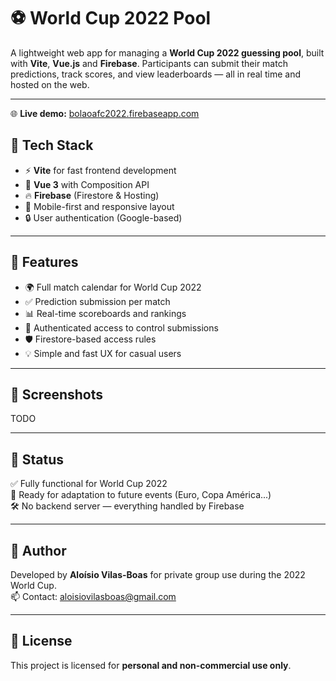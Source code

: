 # ⚽ World Cup 2022 Pool

A lightweight web app for managing a **World Cup 2022 guessing pool**, built with **Vite**, **Vue.js** and **Firebase**. Participants can submit their match predictions, track scores, and view leaderboards — all in real time and hosted on the web.

---

🌐 **Live demo:** [bolaoafc2022.firebaseapp.com](https://bolaoafc2022.firebaseapp.com/#/)

## 🚀 Tech Stack

- ⚡ **Vite** for fast frontend development
- 🧩 **Vue 3** with Composition API
- 🔥 **Firebase** (Firestore & Hosting)
- 📱 Mobile-first and responsive layout
- 🔒 User authentication (Google-based)

---

## 🧠 Features

- 🌍 Full match calendar for World Cup 2022
- ✅ Prediction submission per match
- 📊 Real-time scoreboards and rankings
- 🔐 Authenticated access to control submissions
- 🛡️ Firestore-based access rules
- 💡 Simple and fast UX for casual users

---

## 📸 Screenshots

TODO

---

## 🧪 Status

✅ Fully functional for World Cup 2022  
👥 Ready for adaptation to future events (Euro, Copa América...)  
🛠️ No backend server — everything handled by Firebase

---

## 👤 Author

Developed by **Aloísio Vilas-Boas** for private group use during the 2022 World Cup.  
📫 Contact: aloisiovilasboas@gmail.com

---

## 📄 License

This project is licensed for **personal and non-commercial use only**.
